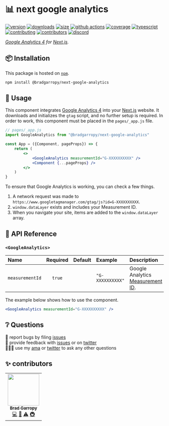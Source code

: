 # 📊 next google analytics

[![version][version-badge]][npm]
[![downloads][downloads-badge]][npm]
[![size][size-badge]][bundlephobia]
[![github actions][github-actions-badge]][github-actions]
[![coverage][codecov-badge]][codecov]
[![typescript][typescript-badge]][typescript]
[![contributing][contributing-badge]][contributing]
[![contributors][contributors-badge]][contributors]
[![discord][discord-badge]][discord]

_[Google Analytics 4][ga4] for [Next.js][nextjs]._

## 📦 Installation

This package is hosted on [`npm`][npm].

```bash
npm install @bradgarropy/next-google-analytics
```

## 🥑 Usage

This component integrates [Google Analytics 4][ga4] into your [Next.js][nextjs] website. It downloads and initializes the `gtag` script, and no further setup is required. In order to work, this component must be placed in the `pages/_app.js` file.

```jsx
// pages/_app.js
import GoogleAnalytics from "@bradgarropy/next-google-analytics"

const App = ({Component, pageProps}) => {
    return (
        <>
            <GoogleAnalytics measurementId="G-XXXXXXXXXX" />
            <Component {...pageProps} />
        </>
    )
}
```

To ensure that Google Analytics is working, you can check a few things.

1. A network request was made to `https://www.googletagmanager.com/gtag/js?id=G-XXXXXXXXXX`.
2. `window.dataLayer` exists and includes your Measurement ID.
3. When you navigate your site, items are added to the `window.dataLayer` array.

## 📖 API Reference

### `<GoogleAnalytics>`

| Name            | Required | Default | Example          | Description                                        |
| :-------------- | :------: | :-----: | :--------------- | :------------------------------------------------- |
| `measurementId` |  `true`  |         | `"G-XXXXXXXXXX"` | Google Analytics [Measurement ID][measurement-id]. |

The example below shows how to use the component.

```jsx
<GoogleAnalytics measurementId="G-XXXXXXXXXX" />
```

## ❔ Questions

🐛 report bugs by filing [issues][issues]  
📢 provide feedback with [issues][issues] or on [twitter][twitter]  
🙋🏼‍♂️ use my [ama][ama] or [twitter][twitter] to ask any other questions

## ✨ contributors

<!-- ALL-CONTRIBUTORS-LIST:START - Do not remove or modify this section -->
<!-- prettier-ignore-start -->
<!-- markdownlint-disable -->
<table>
  <tr>
    <td align="center"><a href="https://bradgarropy.com"><img src="https://avatars.githubusercontent.com/u/11336745?v=4?s=100" width="100px;" alt=""/><br /><sub><b>Brad Garropy</b></sub></a><br /><a href="https://github.com/bradgarropy/next-google-analytics/commits?author=bradgarropy" title="Code">💻</a> <a href="https://github.com/bradgarropy/next-google-analytics/commits?author=bradgarropy" title="Documentation">📖</a> <a href="https://github.com/bradgarropy/next-google-analytics/commits?author=bradgarropy" title="Tests">⚠️</a> <a href="#infra-bradgarropy" title="Infrastructure (Hosting, Build-Tools, etc)">🚇</a></td>
  </tr>
</table>

<!-- markdownlint-restore -->
<!-- prettier-ignore-end -->

<!-- ALL-CONTRIBUTORS-LIST:END -->

[codecov]: https://app.codecov.io/gh/bradgarropy/next-google-analytics
[contributing]: https://github.com/bradgarropy/next-google-analytics/blob/master/contributing.md
[contributors]: #-contributors
[npm]: https://www.npmjs.com/package/@bradgarropy/next-google-analytics
[codecov-badge]: https://img.shields.io/codecov/c/github/bradgarropy/next-google-analytics?style=flat-square
[version-badge]: https://img.shields.io/npm/v/@bradgarropy/next-google-analytics.svg?style=flat-square
[downloads-badge]: https://img.shields.io/npm/dt/@bradgarropy/next-google-analytics?style=flat-square
[contributing-badge]: https://img.shields.io/badge/PRs-welcome-success?style=flat-square
[contributors-badge]: https://img.shields.io/github/all-contributors/bradgarropy/next-google-analytics?style=flat-square
[issues]: https://github.com/bradgarropy/next-google-analytics/issues
[twitter]: https://twitter.com/bradgarropy
[ama]: https://bradgarropy.com/ama
[bundlephobia]: https://bundlephobia.com/result?p=@bradgarropy/next-google-analytics
[size-badge]: https://img.shields.io/bundlephobia/minzip/@bradgarropy/next-google-analytics?style=flat-square
[github-actions]: https://github.com/bradgarropy/next-google-analytics/actions
[github-actions-badge]: https://img.shields.io/github/workflow/status/bradgarropy/next-google-analytics/%F0%9F%9A%80%20release?style=flat-square
[typescript]: https://www.typescriptlang.org/dt/search?search=%40bradgarropy%2Fnext-google-analytics
[typescript-badge]: https://img.shields.io/npm/types/@bradgarropy/next-google-analytics?style=flat-square
[discord]: https://bradgarropy.com/discord
[discord-badge]: https://img.shields.io/discord/748196643140010015?style=flat-square
[ga4]: https://analytics.google.com
[nextjs]: https://nextjs.org
[measurement-id]: https://www.youtube.com/watch?v=eWpTwBO9bNg&t=27s
